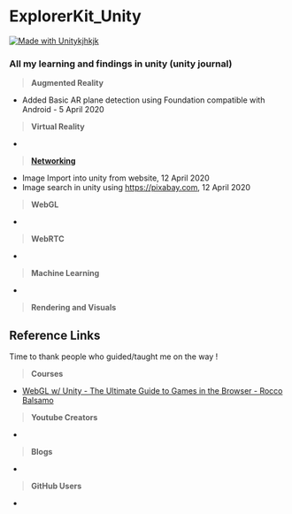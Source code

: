 # ExplorerKit_Unity
[![Made with Unitykjhkjk](https://img.shields.io/badge/Made%20with-Unity2019.3.9f1-57b9d3.svg?style=plastic&logo=unity)](https://unity3d.com/unity/whats-new/2019.3.9)
### All my learning and findings in unity (unity journal) 
> **Augmented Reality**
* Added Basic AR plane detection using Foundation compatible with Android - 5 April 2020
> **Virtual Reality**
*
> [**Networking**](/Programming/Assets/WebIntegration)
* Image Import into unity from website, 12 April 2020
* Image search in unity using https://pixabay.com, 12 April 2020
> **WebGL**
*
> **WebRTC**
*
> **Machine Learning**
*
> **Rendering and Visuals**

## Reference Links
Time to thank people who guided/taught me on the way !
> **Courses**
* [WebGL w/ Unity - The Ultimate Guide to Games in the Browser - Rocco Balsamo](https://www.udemy.com/course/webgl-with-unity-the-ultimate-guide-to-games-in-the-browser/)
> **Youtube Creators**
*
> **Blogs**
*
> **GitHub Users**
* 